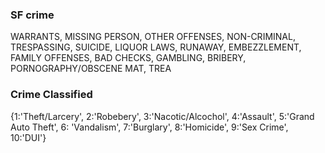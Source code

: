 ### SF crime
WARRANTS, MISSING PERSON, OTHER OFFENSES,
NON-CRIMINAL, TRESPASSING, SUICIDE, 
LIQUOR LAWS, RUNAWAY, EMBEZZLEMENT,
FAMILY OFFENSES, BAD CHECKS, GAMBLING,
BRIBERY, PORNOGRAPHY/OBSCENE MAT, TREA

### Crime Classified
{1:'Theft/Larcery', 2:'Robebery', 3:'Nacotic/Alcochol', 4:'Assault', 5:'Grand
Auto Theft', 6: 'Vandalism', 7:'Burglary', 8:'Homicide', 9:'Sex Crime', 10:'DUI'}
